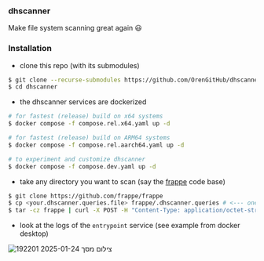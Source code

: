 ### dhscanner

Make file system scanning great again :smiley:

### Installation

- clone this repo (with its submodules)

```bash
$ git clone --recurse-submodules https://github.com/OrenGitHub/dhscanner
$ cd dhscanner
```

- the dhscanner services are dockerized

```bash
# for fastest (release) build on x64 systems
$ docker compose -f compose.rel.x64.yaml up -d

# for fastest (release) build on ARM64 systems
$ docker compose -f compose.rel.aarch64.yaml up -d

# to experiment and customize dhscanner
$ docker compose -f compose.dev.yaml up -d
```

- take any directory you want to scan (say the [frappe][1] code base)

```bash
$ git clone https://github.com/frappe/frappe
$ cp <your.dhscanner.queries.file> frappe/.dhscanner.queries # <--- one file for all queries
$ tar -cz frappe | curl -X POST -H "Content-Type: application/octet-stream" -H "Authorization: Bearer ${BEARER_TOKEN}" -H "X-Directory-Name: frappe" --data-binary @- http://127.0.0.1:443/scan --insecure
```

- look at the logs of the `entrypoint` service (see example from docker desktop)
  
![צילום מסך 2025-01-24 192201](https://github.com/user-attachments/assets/ee1156b7-9c43-42b3-ad6e-1532a74682dd)

[1]: https://github.com/frappe/frappe
